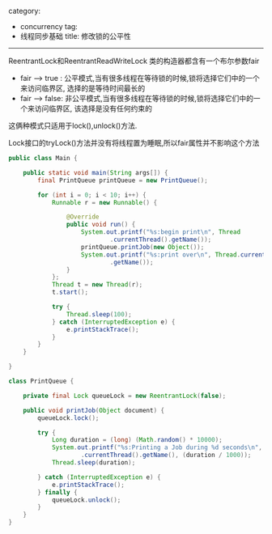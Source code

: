 category: 
- concurrency
tag:
- 线程同步基础
title: 修改锁的公平性
---
ReentrantLock和ReentrantReadWriteLock 类的构造器都含有一个布尔参数fair

* fair --> true : 公平模式,当有很多线程在等待锁的时候,锁将选择它们中的一个来访问临界区,
                    选择的是等待时间最长的
* fair --> false: 非公平模式,当有很多线程在等待锁的时候,锁将选择它们中的一个来访问临界区,
                    该选择是没有任何约束的

这俩种模式只适用于lock(),unlock()方法.

Lock接口的tryLock()方法并没有将线程置为睡眠,所以fair属性并不影响这个方法

```java
public class Main {

	public static void main(String args[]) {
		final PrintQueue printQueue = new PrintQueue();

		for (int i = 0; i < 10; i++) {
			Runnable r = new Runnable() {

				@Override
				public void run() {
					System.out.printf("%s:begin print\n", Thread
							.currentThread().getName());
					printQueue.printJob(new Object());
					System.out.printf("%s:print over\n", Thread.currentThread()
							.getName());
				}
			};
			Thread t = new Thread(r);
			t.start();

			try {
				Thread.sleep(100);
			} catch (InterruptedException e) {
				e.printStackTrace();
			}
		}
	}

}

class PrintQueue {

	private final Lock queueLock = new ReentrantLock(false);

	public void printJob(Object document) {
		queueLock.lock();

		try {
			Long duration = (long) (Math.random() * 10000);
			System.out.printf("%s:Printing a Job during %d seconds\n", Thread
					.currentThread().getName(), (duration / 1000));
			Thread.sleep(duration);

		} catch (InterruptedException e) {
			e.printStackTrace();
		} finally {
			queueLock.unlock();
		}
	}
}
```

